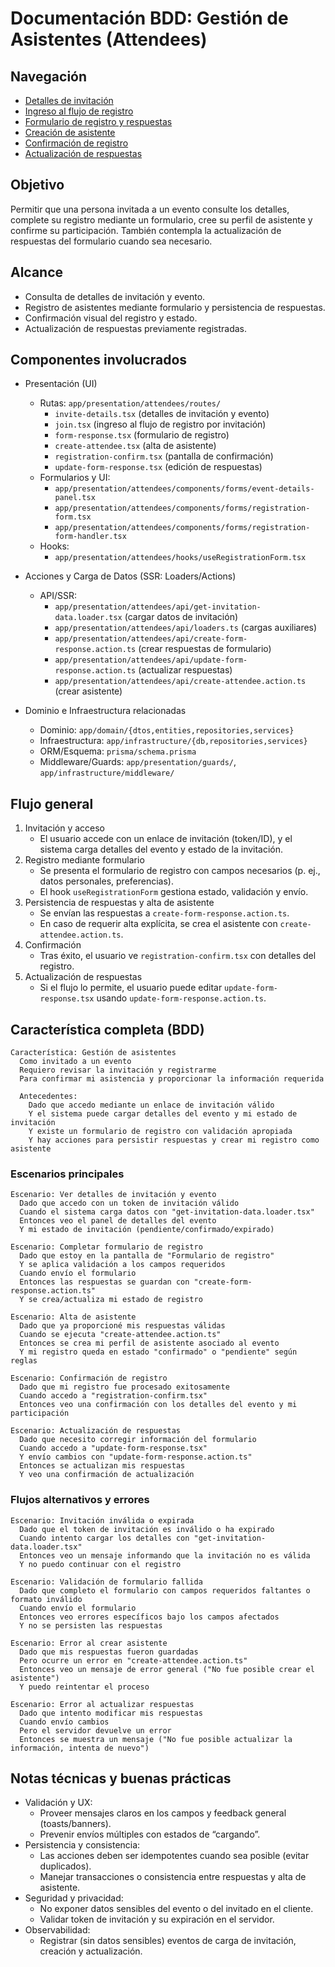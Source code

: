 # Documentación BDD: Gestión de Asistentes (Attendees)

## Navegación

- [Detalles de invitación](./invite-details.md)
- [Ingreso al flujo de registro](./join.md)
- [Formulario de registro y respuestas](./form-response.md)
- [Creación de asistente](./create-attendee.md)
- [Confirmación de registro](./registration-confirm.md)
- [Actualización de respuestas](./update-form-response.md)

## Objetivo
Permitir que una persona invitada a un evento consulte los detalles, complete su registro mediante un formulario, cree su perfil de asistente y confirme su participación. También contempla la actualización de respuestas del formulario cuando sea necesario.

## Alcance
- Consulta de detalles de invitación y evento.
- Registro de asistentes mediante formulario y persistencia de respuestas.
- Confirmación visual del registro y estado.
- Actualización de respuestas previamente registradas.

## Componentes involucrados

- Presentación (UI)
  - Rutas: `app/presentation/attendees/routes/`
    - `invite-details.tsx` (detalles de invitación y evento)
    - `join.tsx` (ingreso al flujo de registro por invitación)
    - `form-response.tsx` (formulario de registro)
    - `create-attendee.tsx` (alta de asistente)
    - `registration-confirm.tsx` (pantalla de confirmación)
    - `update-form-response.tsx` (edición de respuestas)
  - Formularios y UI:
    - `app/presentation/attendees/components/forms/event-details-panel.tsx`
    - `app/presentation/attendees/components/forms/registration-form.tsx`
    - `app/presentation/attendees/components/forms/registration-form-handler.tsx`
  - Hooks:
    - `app/presentation/attendees/hooks/useRegistrationForm.tsx`

- Acciones y Carga de Datos (SSR: Loaders/Actions)
  - API/SSR:
    - `app/presentation/attendees/api/get-invitation-data.loader.tsx` (cargar datos de invitación)
    - `app/presentation/attendees/api/loaders.ts` (cargas auxiliares)
    - `app/presentation/attendees/api/create-form-response.action.ts` (crear respuestas de formulario)
    - `app/presentation/attendees/api/update-form-response.action.ts` (actualizar respuestas)
    - `app/presentation/attendees/api/create-attendee.action.ts` (crear asistente)

- Dominio e Infraestructura relacionadas
  - Dominio: `app/domain/{dtos,entities,repositories,services}`
  - Infraestructura: `app/infrastructure/{db,repositories,services}`
  - ORM/Esquema: `prisma/schema.prisma`
  - Middleware/Guards: `app/presentation/guards/`, `app/infrastructure/middleware/`

## Flujo general

1. Invitación y acceso
   - El usuario accede con un enlace de invitación (token/ID), y el sistema carga detalles del evento y estado de la invitación.
2. Registro mediante formulario
   - Se presenta el formulario de registro con campos necesarios (p. ej., datos personales, preferencias).
   - El hook `useRegistrationForm` gestiona estado, validación y envío.
3. Persistencia de respuestas y alta de asistente
   - Se envían las respuestas a `create-form-response.action.ts`.
   - En caso de requerir alta explícita, se crea el asistente con `create-attendee.action.ts`.
4. Confirmación
   - Tras éxito, el usuario ve `registration-confirm.tsx` con detalles del registro.
5. Actualización de respuestas
   - Si el flujo lo permite, el usuario puede editar `update-form-response.tsx` usando `update-form-response.action.ts`.

## Característica completa (BDD)

```gherkin
Característica: Gestión de asistentes
  Como invitado a un evento
  Requiero revisar la invitación y registrarme
  Para confirmar mi asistencia y proporcionar la información requerida

  Antecedentes:
    Dado que accedo mediante un enlace de invitación válido
    Y el sistema puede cargar detalles del evento y mi estado de invitación
    Y existe un formulario de registro con validación apropiada
    Y hay acciones para persistir respuestas y crear mi registro como asistente
```

### Escenarios principales

```gherkin
Escenario: Ver detalles de invitación y evento
  Dado que accedo con un token de invitación válido
  Cuando el sistema carga datos con "get-invitation-data.loader.tsx"
  Entonces veo el panel de detalles del evento
  Y mi estado de invitación (pendiente/confirmado/expirado)

Escenario: Completar formulario de registro
  Dado que estoy en la pantalla de "Formulario de registro"
  Y se aplica validación a los campos requeridos
  Cuando envío el formulario
  Entonces las respuestas se guardan con "create-form-response.action.ts"
  Y se crea/actualiza mi estado de registro

Escenario: Alta de asistente
  Dado que ya proporcioné mis respuestas válidas
  Cuando se ejecuta "create-attendee.action.ts"
  Entonces se crea mi perfil de asistente asociado al evento
  Y mi registro queda en estado "confirmado" o "pendiente" según reglas

Escenario: Confirmación de registro
  Dado que mi registro fue procesado exitosamente
  Cuando accedo a "registration-confirm.tsx"
  Entonces veo una confirmación con los detalles del evento y mi participación

Escenario: Actualización de respuestas
  Dado que necesito corregir información del formulario
  Cuando accedo a "update-form-response.tsx"
  Y envío cambios con "update-form-response.action.ts"
  Entonces se actualizan mis respuestas
  Y veo una confirmación de actualización
```

### Flujos alternativos y errores

```gherkin
Escenario: Invitación inválida o expirada
  Dado que el token de invitación es inválido o ha expirado
  Cuando intento cargar los detalles con "get-invitation-data.loader.tsx"
  Entonces veo un mensaje informando que la invitación no es válida
  Y no puedo continuar con el registro

Escenario: Validación de formulario fallida
  Dado que completo el formulario con campos requeridos faltantes o formato inválido
  Cuando envío el formulario
  Entonces veo errores específicos bajo los campos afectados
  Y no se persisten las respuestas

Escenario: Error al crear asistente
  Dado que mis respuestas fueron guardadas
  Pero ocurre un error en "create-attendee.action.ts"
  Entonces veo un mensaje de error general ("No fue posible crear el asistente")
  Y puedo reintentar el proceso

Escenario: Error al actualizar respuestas
  Dado que intento modificar mis respuestas
  Cuando envío cambios
  Pero el servidor devuelve un error
  Entonces se muestra un mensaje ("No fue posible actualizar la información, intenta de nuevo")
```

## Notas técnicas y buenas prácticas

- Validación y UX:
  - Proveer mensajes claros en los campos y feedback general (toasts/banners).
  - Prevenir envíos múltiples con estados de “cargando”.
- Persistencia y consistencia:
  - Las acciones deben ser idempotentes cuando sea posible (evitar duplicados).
  - Manejar transacciones o consistencia entre respuestas y alta de asistente.
- Seguridad y privacidad:
  - No exponer datos sensibles del evento o del invitado en el cliente.
  - Validar token de invitación y su expiración en el servidor.
- Observabilidad:
  - Registrar (sin datos sensibles) eventos de carga de invitación, creación y actualización.